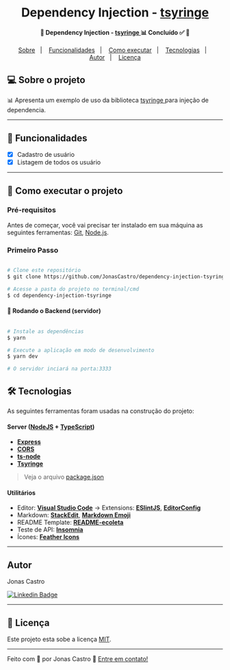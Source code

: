 <h1 align="center">
  Dependency Injection - 
    <a href="https://github.com/microsoft/tsyringe">
    tsyringe
  </a>
</h1>

<h4 align="center"> 
	🚧  Dependency Injection - 
    <a href="https://github.com/microsoft/tsyringe">
      tsyringe 
    </a>
    📊 Concluído ✅ 🚧
</h4>

<p align="center">
 <a href="#-sobre-o-projeto">Sobre</a>&nbsp;&nbsp;&nbsp;|&nbsp;&nbsp;&nbsp;
 <a href="#wrench-funcionalidades">Funcionalidades</a>&nbsp;&nbsp;&nbsp;|&nbsp;&nbsp;&nbsp;
 <a href="#-como-executar-o-projeto">Como executar</a>&nbsp;&nbsp;&nbsp;|&nbsp;&nbsp;&nbsp;
 <a href="#-tecnologias">Tecnologias</a>&nbsp;&nbsp;&nbsp;|&nbsp;&nbsp;&nbsp;
 <a href="#autor">Autor</a>&nbsp;&nbsp;&nbsp;|&nbsp;&nbsp;&nbsp;
 <a href="#memo-licença">Licença</a>
</p>

## 💻 Sobre o projeto

:bar_chart: Apresenta um exemplo de uso da biblioteca  <a href="https://github.com/microsoft/tsyringe">
      tsyringe 
    </a> para injeção de dependencia.

---


## :wrench: Funcionalidades

- [x] Cadastro de usuário
- [x] Listagem de todos os usuário

---

## 🚀 Como executar o projeto

### Pré-requisitos

Antes de começar, você vai precisar ter instalado em sua máquina as seguintes ferramentas:
[Git](https://git-scm.com), [Node.js](https://nodejs.org/en/).

### Primeiro Passo

```bash

# Clone este repositório
$ git clone https://github.com/JonasCastro/dependency-injection-tsyringe.git

# Acesse a pasta do projeto no terminal/cmd
$ cd dependency-injection-tsyringe

```

#### 🎲 Rodando o Backend (servidor)

```bash

# Instale as dependências
$ yarn

# Execute a aplicação em modo de desenvolvimento
$ yarn dev

# O servidor inciará na porta:3333


```

## 🛠 Tecnologias

As seguintes ferramentas foram usadas na construção do projeto:

#### [](https://github.com/JonasCastro/fullstack-challenge-cotabox#server-nodejs--typescript)**Server**  ([NodeJS](https://nodejs.org/en/)  +  [TypeScript](https://www.typescriptlang.org/))

-   **[Express](https://expressjs.com/)**
-   **[CORS](https://expressjs.com/en/resources/middleware/cors.html)**
-   **[ts-node](https://github.com/TypeStrong/ts-node)**
-   **[Tsyringe](https://github.com/microsoft/tsyringe)**


> Veja o arquivo  [package.json](https://github.com/JonasCastro/dependency-injection-tsyringe/blob/master/package.json)

#### [](https://github.com/jonascastro/dependency-injection-tsyringe#utilit%C3%A1rios)**Utilitários**


-   Editor:  **[Visual Studio Code](https://code.visualstudio.com/)**  → Extensions:  **[ESlintJS](https://marketplace.visualstudio.com/items?itemName=dbaeumer.vscode-eslint)**, **[EditorConfig](https://marketplace.visualstudio.com/items?itemName=EditorConfig.EditorConfig)**
-   Markdown:  **[StackEdit](https://stackedit.io/)**,  **[Markdown Emoji](https://gist.github.com/rxaviers/7360908)**
-   README Template:  **[README-ecoleta](https://github.com/tgmarinho/README-ecoleta/blob/master/README.md)**
-   Teste de API:  **[Insomnia](https://insomnia.rest/)**
-   Ícones:  **[Feather Icons](https://feathericons.com/)**


---


## Autor

Jonas Castro

[![Linkedin Badge](https://img.shields.io/badge/-Jonas-blue?style=flat-square&logo=Linkedin&logoColor=white&link=https://www.linkedin.com/in/jonas-castro-b4044111a/)](https://www.linkedin.com/in/jonas-castro-b4044111a/) 

---

## :memo: Licença

Este projeto esta sobe a licença [MIT](./LICENSE).

---
Feito com :blue_heart: por Jonas Castro :wave: [Entre em contato!](https://www.linkedin.com/in/jonas-castro-b4044111a/)

